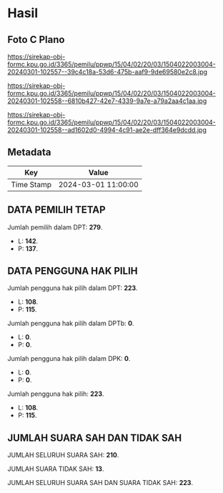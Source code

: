 # Hasil

## Foto C Plano

https://sirekap-obj-formc.kpu.go.id/3365/pemilu/ppwp/15/04/02/20/03/1504022003004-20240301-102557--39c4c18a-53d6-475b-aaf9-9de69580e2c8.jpg

https://sirekap-obj-formc.kpu.go.id/3365/pemilu/ppwp/15/04/02/20/03/1504022003004-20240301-102558--6810b427-42e7-4339-9a7e-a79a2aa4c1aa.jpg

https://sirekap-obj-formc.kpu.go.id/3365/pemilu/ppwp/15/04/02/20/03/1504022003004-20240301-102558--ad1602d0-4994-4c91-ae2e-dff364e9dcdd.jpg


## Metadata

| Key        | Value               |
| ---------- | ------------------- |
| Time Stamp | 2024-03-01 11:00:00 |


## DATA PEMILIH TETAP

Jumlah pemilih dalam DPT: **279**.
 * L: **142**.
 * P: **137**.

## DATA PENGGUNA HAK PILIH

Jumlah pengguna hak pilih dalam DPT: **223**.
 * L: **108**.
 * P: **115**.

Jumlah pengguna hak pilih dalam DPTb: **0**.
 * L: **0**.
 * P: **0**.

Jumlah pengguna hak pilih dalam DPK: **0**.
 * L: **0**.
 * P: **0**.

Jumlah pengguna hak pilih: **223**.
 * L: **108**.
 * P: **115**.

## JUMLAH SUARA SAH DAN TIDAK SAH

JUMLAH SELURUH SUARA SAH: **210**.

JUMLAH SUARA TIDAK SAH: **13**.

JUMLAH SELURUH SUARA SAH DAN SUARA TIDAK SAH: **223**.


